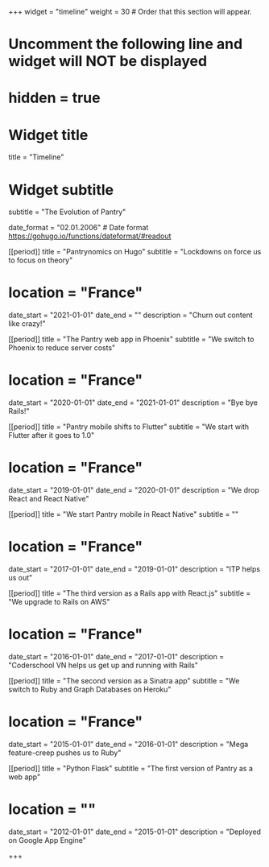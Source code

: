 +++
widget = "timeline"
weight = 30  # Order that this section will appear.

# Uncomment the following line and widget will NOT be displayed
# hidden = true

# Widget title
title = "Timeline"
# Widget subtitle
subtitle = "The Evolution of Pantry"

date_format = "02.01.2006" # Date format https://gohugo.io/functions/dateformat/#readout

[[period]]
  title = "Pantrynomics on Hugo"
  subtitle = "Lockdowns on force us to focus on theory"
  # location = "France"
  date_start = "2021-01-01"
  date_end = ""
  description = "Churn out content like crazy!"


[[period]]
  title = "The Pantry web app in Phoenix"
  subtitle = "We switch to Phoenix to reduce server costs"
  # location = "France"
  date_start = "2020-01-01"
  date_end = "2021-01-01"
  description = "Bye bye Rails!"

[[period]]
  title = "Pantry mobile shifts to Flutter"
  subtitle = "We start with Flutter after it goes to 1.0"
  # location = "France"
  date_start = "2019-01-01"
  date_end = "2020-01-01"
  description = "We drop React and React Native"

[[period]]
  title = "We start Pantry mobile in React Native"
  subtitle = ""
  # location = "France"
  date_start = "2017-01-01"
  date_end = "2019-01-01"
  description = "ITP helps us out"

[[period]]
  title = "The third version as a Rails app with React.js"
  subtitle = "We upgrade to Rails on AWS"
  # location = "France"
  date_start = "2016-01-01"
  date_end = "2017-01-01"
  description = "Coderschool VN helps us get up and running with Rails"

[[period]]
  title = "The second version as a Sinatra app"
  subtitle = "We switch to Ruby and Graph Databases on Heroku"
  # location = "France"
  date_start = "2015-01-01"
  date_end = "2016-01-01"
  description = "Mega feature-creep pushes us to Ruby"


[[period]]
  title = "Python Flask"
  subtitle = "The first version of Pantry as a web app"
  # location = ""
  date_start = "2012-01-01"
  date_end = "2015-01-01"
  description = "Deployed on Google App Engine"


+++